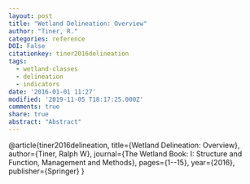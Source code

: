 ```yaml
---
layout: post
title: "Wetland Delineation: Overview"
author: "Tiner, R."
categories: reference
DOI: False
citationkey: tiner2016delineation
tags:
  - wetland-classes
  - delineation
  - indicators
date: '2016-01-01 11:27'
modified: '2019-11-05 T18:17:25.000Z'
comments: true
share: true
abstract: "Abstract"
---
```

@article{tiner2016delineation,
  title={Wetland Delineation: Overview},
  author={Tiner, Ralph W},
  journal={The Wetland Book: I: Structure and Function, Management and Methods},
  pages={1--15},
  year={2016},
  publisher={Springer}
}
